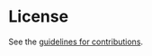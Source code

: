 # License

See the
[guidelines for contributions](https://github.com/wilaw/moq-cmaf-packaging/blob/main/CONTRIBUTING.md).
